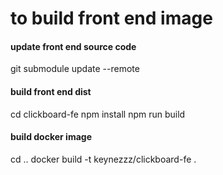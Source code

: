 # to build front end image

#### update front end source code
git submodule update --remote

#### build front end dist
cd clickboard-fe
npm install
npm run build

#### build docker image
cd ..
docker build -t keynezzz/clickboard-fe .
